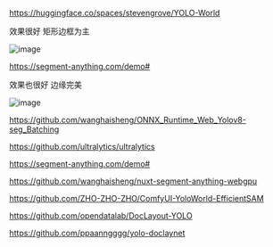 
https://huggingface.co/spaces/stevengrove/YOLO-World

效果很好 矩形边框为主

![image](https://github.com/user-attachments/assets/2cb7e50d-18f1-4460-81d8-a9c2c06d197b)


https://segment-anything.com/demo#

效果也很好 边缘完美

![image](https://github.com/user-attachments/assets/bb39f9c3-aef7-40be-b538-df3da59ec4bb)



https://github.com/wanghaisheng/ONNX_Runtime_Web_Yolov8-seg_Batching


https://github.com/ultralytics/ultralytics

https://segment-anything.com/demo#


https://github.com/wanghaisheng/nuxt-segment-anything-webgpu





https://github.com/ZHO-ZHO-ZHO/ComfyUI-YoloWorld-EfficientSAM





https://github.com/opendatalab/DocLayout-YOLO

https://github.com/ppaanngggg/yolo-doclaynet

